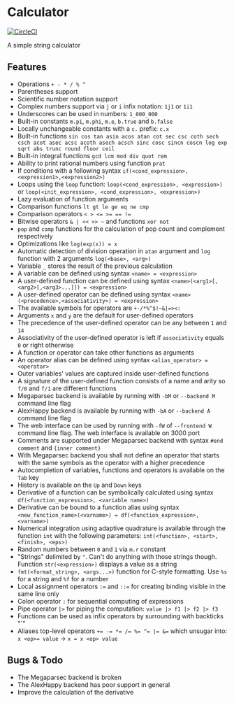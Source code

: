 # Calculator
[![CircleCI](https://circleci.com/gh/Abbath/Calculator.svg?style=shield)](https://circleci.com/gh/Abbath/Calculator)

A simple string calculator

Features
--
* Operations `+ - * / % ^`
* Parentheses support
* Scientific number notation support
* Complex numbers support via `j` or `i` infix notation: `1j1` or `1i1`
* Underscores can be used in numbers: `1_000_000`
* Built-in constants `m.pi`, `m.phi`, `m.e`, `b.true` and `b.false`
* Locally unchangeable constants with a `c.` prefix: `c.x`
* Built-in functions `sin cos tan asin acos atan cot sec csc coth sech csch acot asec acsc acoth asech acsch sinc cosc sincn coscn log exp sqrt abs trunc round floor ceil`
* Built-in integral functions `gcd lcm mod div quot rem`
* Ability to print rational numbers using function `prat`
* If conditions with a following syntax `if(<cond_expression>,<expression1>,<expression2>)`
* Loops using the `loop` function: `loop(<cond_expression>, <expression>)` or `loop(<init_expression>, <cond_expression>, <expression>)`
* Lazy evaluation of function arguments
* Comparison functions `lt gt le ge eq ne cmp`
* Comparison operators `< > <= >= == !=`
* Bitwise operators `& | << >> ~` and functions `xor not`
* `pop` and `comp` functions for the calculation of pop count and complement respectively
* Optimizations like `log(exp(x)) = x`
* Automatic detection of division operation in `atan` argument and `log` function with 2 arguments `log(<base>, <arg>)`
* Variable `_` stores the result of the previous calculation
* A variable can be defined using syntax `<name> = <expression>`
* A user-defined function can be defined using syntax `<name>(<arg1>[,<arg2>[,<arg3>...]]) = <expression>`
* A user-defined operator can be defined using syntax `<name>(<precedence>,<associativity>) = <expression>`
* The available symbols for operators are `+-/*%^$!~&|=><:`
* Arguments `x` and `y` are the default for user-defined operators
* The precedence of the user-defined operator can be any between `1` and `14`
* Associativity of the user-defined operator is left if `associativity` equals `0` or right otherwise
* A function or operator can take other functions as arguments
* An operator alias can be defined using syntax `<alias_operator> = <operator>`
* Outer variables' values are captured inside user-defined functions
* A signature of the user-defined function consists of a name and arity so `f/0` and `f/1` are different functions 
* Megaparsec backend is available by running with `-bM` or `--backend M` command line flag
* AlexHappy backend is available by running with `-bA` or `--backend A` command line flag
* The web interface can be used by running with `-fW` of `--frontend W` command line flag. The web interface is available on 3000 port
* Comments are supported under Megaparsec backend with syntax `#end comment` and `{inner comment}`
* With Megaparsec backend you shall not define an operator that starts with the same symbols as the operator with a higher precedence
* Autocompletion of variables, functions and operators is available on the `Tab` key
* History is available on the `Up` and `Down` keys
* Derivative of a function can be symbolically calculated using syntax `df(<function_expression>, <variable name>)`
* Derivative can be bound to a function alias using syntax `<new_function_name>(<varname>) = df(<function_expression>, <varname>)`
* Numerical integration using adaptive quadrature is available through the function `int` with the following parameters: `int(<function>, <start>, <finish>, <eps>)`
* Random numbers between `0` and `1` via `m.r` constant
* "Strings" delimited by `"`. Can't do anything with those strings though. Function `str(<expression>)` displays a value as a string
* `fmt(<format_string>, <args...>)` function for C-style formatting. Use `%s` for a string and `%f` for a number
* Local assignment operators `:=` and `::=` for creating binding visible in the same line only 
* Colon operator `:` for sequential computing of expressions
* Pipe operator `|>` for piping the computation: `value |> f1 |> f2 |> f3`
* Functions can be used as infix operators by surrounding with backticks "`"
* Aliases top-level operators `+= -= *= /= %= ^= |= &=` which unsugar into: `x <op>= value` -> `x = x <op> value`

Bugs & Todo
--
* The Megaparsec backend is broken
* The AlexHappy backend has poor support in general
* Improve the calculation of the derivative
